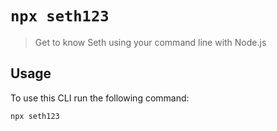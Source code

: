 # `npx seth123`

> Get to know Seth using your command line with Node.js

## Usage 

To use this CLI run the following command:

```sh
npx seth123
```

